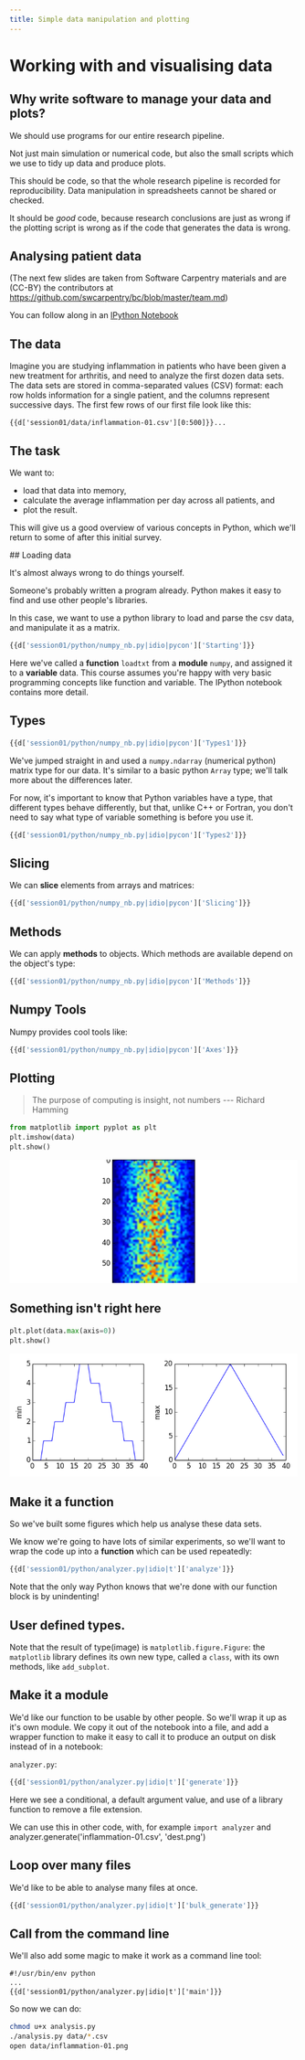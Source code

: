 ```yaml
---
title: Simple data manipulation and plotting
---
```


# Working with and visualising data

## Why write software to manage your data and plots? 

We should use programs for our entire research pipeline.

Not just main simulation or numerical code, but also the small scripts which we use to
tidy up data and produce plots. 

This should be code, so that the whole research pipeline
is recorded for reproducibility. Data manipulation in spreadsheets cannot be shared or
checked. 

It should be *good* code, because research conclusions are just as wrong if the
plotting script is wrong as if the code that generates the data is wrong.

## Analysing patient data

(The next few slides are taken from Software Carpentry materials and are (CC-BY) the contributors at
https://github.com/swcarpentry/bc/blob/master/team.md)

You can follow along in an [IPython Notebook](http://nbviewer.ipython.org/github/UCL/rsd-engineeringcourse/blob/staging/session01/notebooks/session1.ipynb)

## The data


Imagine you are studying inflammation in patients who have been given a new treatment for arthritis, 
and need to analyze the first dozen data sets. The data sets are stored in 
comma-separated values (CSV) format: 
each row holds information for a single patient, and the columns represent successive days. 
The first few rows of our first file look like this:

``` csv
{{d['session01/data/inflammation-01.csv'][0:500]}}...
```

## The task

We want to:

*   load that data into memory,
*   calculate the average inflammation per day across all patients, and
*   plot the result.

This will give us a good overview of various concepts in Python, which we'll
return to some of after this initial survey.

## Loading data

It's almost always wrong to do things yourself.

Someone's probably written a program already. 
Python makes it easy to find and use other people's libraries.

In this case, we want to use a python library to load and parse the csv data, and manipulate it as 
a matrix.

``` python
{{d['session01/python/numpy_nb.py|idio|pycon']['Starting']}}
```
Here we've called a **function** `loadtxt` from a **module** `numpy`, and
assigned it to a **variable** data. This course assumes you're happy with very basic
programming concepts like function and variable. The IPython notebook contains more detail.

## Types

``` python
{{d['session01/python/numpy_nb.py|idio|pycon']['Types1']}}
```

We've jumped straight in and used a `numpy.ndarray` (numerical python) matrix type for our data.
It's similar to a basic python `Array` type; we'll talk more about the differences later.

For now, it's important to know that Python variables have a type, that different types behave differently,
but that, unlike C++ or Fortran, you don't need to say what type of variable something is before you use it.

```python
{{d['session01/python/numpy_nb.py|idio|pycon']['Types2']}}
```

## Slicing

We can **slice** elements from arrays and matrices:

```python
{{d['session01/python/numpy_nb.py|idio|pycon']['Slicing']}}
```

## Methods

We can apply **methods** to objects. Which methods are available depend on the object's type:

``` python
{{d['session01/python/numpy_nb.py|idio|pycon']['Methods']}}
```

## Numpy Tools

Numpy provides cool tools like:

``` python
{{d['session01/python/numpy_nb.py|idio|pycon']['Axes']}}
```

## Plotting

> The purpose of computing is insight, not numbers
--- Richard Hamming

``` python
from matplotlib import pyplot as plt
plt.imshow(data)
plt.show()
```

![](session01/python/image.png)

## Something isn't right here
``` python
plt.plot(data.max(axis=0))
plt.show()
```

![](session01/python/dayrange.png)

## Make it a function

So we've built some figures which help us analyse these data sets.

We know we're going to have lots of similar experiments, so we'll want to wrap the code up into a **function**
which can be used repeatedly:
``` python
{{d['session01/python/analyzer.py|idio|t']['analyze']}}
```

Note that the only way Python knows that we're done with our function block is by unindenting!

## User defined types. 

Note that the result of type(image) is `matplotlib.figure.Figure`: the `matplotlib` library defines
its own new type, called a `class`, with its own methods, like `add_subplot`.

## Make it a module

We'd like our function to be usable by other people. So we'll wrap it up as it's own module.
We copy it out of the notebook into a file, and add a wrapper function to make it easy to call it to
produce an output on disk instead of in a notebook:

`analyzer.py`:
``` python
{{d['session01/python/analyzer.py|idio|t']['generate']}}
```

Here we see a conditional, a default argument value, and use of a library function to remove a file extension.

We can use this in other code, with, for example `import analyzer` and analyzer.generate('inflammation-01.csv', 'dest.png')

## Loop over many files

We'd like to be able to analyse many files at once.

``` python
{{d['session01/python/analyzer.py|idio|t']['bulk_generate']}}
```


## Call from the command line

We'll also add some magic to make it work as a command line tool:

```
#!/usr/bin/env python
...
{{d['session01/python/analyzer.py|idio|t']['main']}}
```

So now we can do:

```bash
chmod u+x analysis.py
./analysis.py data/*.csv
open data/inflammation-01.png
```


